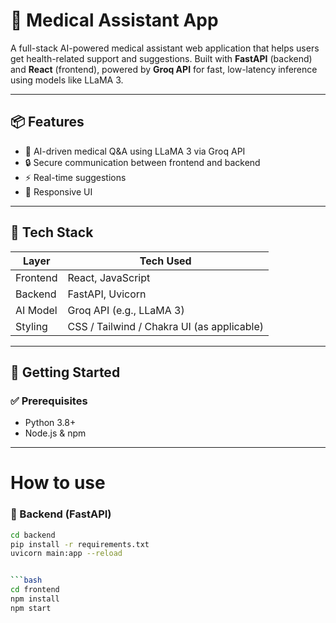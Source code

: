 # 🏥 Medical Assistant App

A full-stack AI-powered medical assistant web application that helps users get health-related support and suggestions. Built with **FastAPI** (backend) and **React** (frontend), powered by **Groq API** for fast, low-latency inference using models like LLaMA 3.

---

## 📦 Features

- 🧠 AI-driven medical Q&A using LLaMA 3 via Groq API
- 🔒 Secure communication between frontend and backend
- ⚡ Real-time suggestions
- 📱 Responsive UI

---

## 🧰 Tech Stack

| Layer     | Tech Used                    |
|-----------|------------------------------|
| Frontend  | React, JavaScript            |
| Backend   | FastAPI, Uvicorn             |
| AI Model  | Groq API (e.g., LLaMA 3)     |
| Styling   | CSS / Tailwind / Chakra UI (as applicable) |

---

## 🚀 Getting Started

### ✅ Prerequisites

- Python 3.8+
- Node.js & npm

---
# How to use 
### 🧠 Backend (FastAPI)

```bash
cd backend
pip install -r requirements.txt
uvicorn main:app --reload


```bash
cd frontend
npm install
npm start

